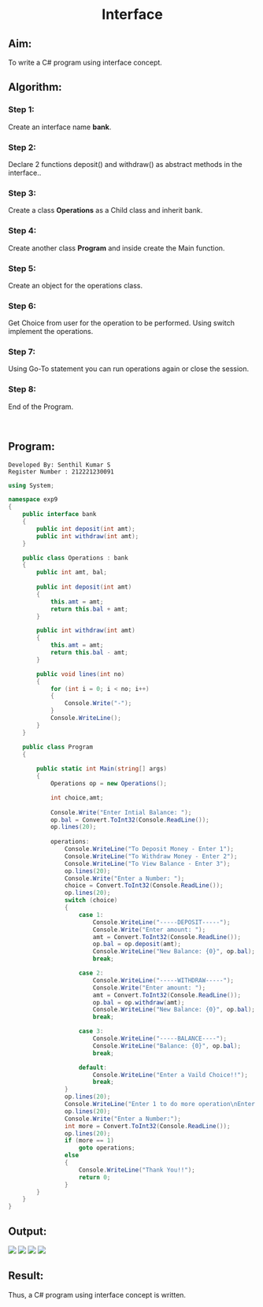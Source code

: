 # <p align="center">Interface</p>

## Aim:
To write a C# program using interface concept.

## Algorithm:
### Step 1:
Create an interface name **bank**.

### Step 2:
Declare 2 functions deposit() and withdraw() as abstract methods in the interface..

### Step 3:
Create a class **Operations** as a Child class and inherit bank.

### Step 4:
Create another class **Program** and inside create the Main function.

### Step 5:
Create an object for the operations class.

### Step 6:
Get Choice from user for the operation to be performed. Using switch implement the operations.

### Step 7:
Using Go-To statement you can run operations again or close the session.

### Step 8:
End of the Program.

</br>

## Program:
```
Developed By: Senthil Kumar S
Register Number : 212221230091
```
```C#
using System;

namespace exp9
{
    public interface bank
    {
        public int deposit(int amt);
        public int withdraw(int amt);
    } 

    public class Operations : bank
    {
        public int amt, bal;
        
        public int deposit(int amt)
        {
            this.amt = amt;
            return this.bal + amt;
        }

        public int withdraw(int amt)
        {
            this.amt = amt;
            return this.bal - amt;
        }

        public void lines(int no)
        {
            for (int i = 0; i < no; i++)
            {
                Console.Write("-");
            }
            Console.WriteLine();
        }
    }

    public class Program
    {
        
        public static int Main(string[] args)
        {
            Operations op = new Operations();

            int choice,amt;
            
            Console.Write("Enter Intial Balance: ");
            op.bal = Convert.ToInt32(Console.ReadLine());
            op.lines(20);
            
            operations:
                Console.WriteLine("To Deposit Money - Enter 1");
                Console.WriteLine("To Withdraw Money - Enter 2");
                Console.WriteLine("To View Balance - Enter 3");
                op.lines(20);
                Console.Write("Enter a Number: ");
                choice = Convert.ToInt32(Console.ReadLine());
                op.lines(20);
                switch (choice)
                {
                    case 1:
                        Console.WriteLine("-----DEPOSIT-----");
                        Console.Write("Enter amount: ");
                        amt = Convert.ToInt32(Console.ReadLine());
                        op.bal = op.deposit(amt);
                        Console.WriteLine("New Balance: {0}", op.bal);
                        break;

                    case 2:
                        Console.WriteLine("-----WITHDRAW-----");
                        Console.Write("Enter amount: ");
                        amt = Convert.ToInt32(Console.ReadLine());
                        op.bal = op.withdraw(amt);
                        Console.WriteLine("New Balance: {0}", op.bal);
                        break;

                    case 3:
                        Console.WriteLine("-----BALANCE----");
                        Console.WriteLine("Balance: {0}", op.bal);
                        break;

                    default:
                        Console.WriteLine("Enter a Vaild Choice!!");
                        break;
                }
                op.lines(20);
                Console.WriteLine("Enter 1 to do more operation\nEnter 2 to close session");
                op.lines(20);
                Console.Write("Enter a Number:");
                int more = Convert.ToInt32(Console.ReadLine());
                op.lines(20);
                if (more == 1)
                    goto operations;
                else
                {
                    Console.WriteLine("Thank You!!");
                    return 0;
                }
        }
    }
}
```
## Output:
<img src="https://github.com/ShafeeqAhamedS/C-_Exp_9_Interface/assets/93427237/9ce014d3-0541-4ee1-8b0b-5f8e951a6319">
<img src="https://github.com/ShafeeqAhamedS/C-_Exp_9_Interface/assets/93427237/6ff65ebd-b150-43fb-8cb3-b9063315cddc">
<img src="https://github.com/ShafeeqAhamedS/C-_Exp_9_Interface/assets/93427237/364b2248-2faa-4bdf-a705-6e320f071452">
<img src="https://github.com/ShafeeqAhamedS/C-_Exp_9_Interface/assets/93427237/fbb1d238-2cae-4523-ad1b-28b85c20ccd9">


## Result:
Thus, a C# program using interface concept is written.
